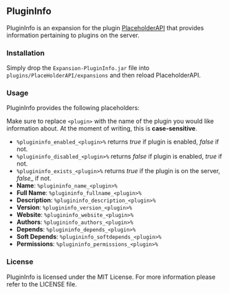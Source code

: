 ## PluginInfo

PluginInfo is an expansion for the plugin [PlaceholderAPI](https://www.spigotmc.org/resources/placeholderapi.6245/) that provides information pertaining to plugins on the server.

### Installation

Simply drop the `Expansion-PluginInfo.jar` file into `plugins/PlaceHolderAPI/expansions` and then reload PlaceholderAPI.

### Usage

PluginInfo provides the following placeholders:

Make sure to replace `<plugin>` with the name of the plugin you would like information about. At the moment of writing, this is __case-sensitive__.

- `%plugininfo_enabled_<plugin>%` returns _true_ if plugin is enabled, _false_ if not.
- `%plugininfo_disabled_<plugin>%` returns _false_ if plugin is enabled, _true_ if not.
- `%plugininfo_exists_<plugin>%` returns _true_ if the plugin is on the server, _false__ if not.
- __Name__: `%plugininfo_name_<plugin>%`
- __Full Name__: `%plugininfo_fullname_<plugin>%`
- __Description__: `%plugininfo_description_<plugin>%`
- __Version__: `%plugininfo_version_<plugin>%`
- __Website__: `%plugininfo_website_<plugin>%`
- __Authors__: `%plugininfo_authors_<plugin>%`
- __Depends__: `%plugininfo_depends_<plugin>%`
- __Soft Depends__: `%plugininfo_softdepends_<plugin>%`
- __Permissions__: `%plugininfo_permissions_<plugin>%`

### License

PluginInfo is licensed under the MIT License. For more information please refer to the LICENSE file.
